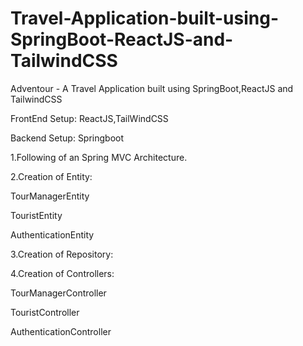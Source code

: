# Travel-Application-built-using-SpringBoot-ReactJS-and-TailwindCSS
Adventour - A Travel Application built using SpringBoot,ReactJS and TailwindCSS

FrontEnd Setup: ReactJS,TailWindCSS

Backend Setup: Springboot 

1.Following of an Spring MVC Architecture.

2.Creation of Entity:

TourManagerEntity

TouristEntity

AuthenticationEntity

3.Creation of Repository:


4.Creation of Controllers:

TourManagerController

TouristController

AuthenticationController
